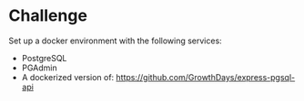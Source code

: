 # Challenge

Set up a docker environment with the following services:

- PostgreSQL
- PGAdmin
- A dockerized version of: https://github.com/GrowthDays/express-pgsql-api
